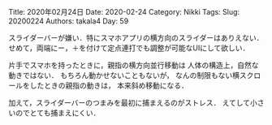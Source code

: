 ﻿Title: 2020年02月24日
Date: 2020-02-24
Category: Nikki
Tags: 
Slug: 20200224
Authors: takala4
Day: 59



スライダーバーが嫌い．特にスマホアプリの横方向のスライダーはありえない．
せめて，両端にー，＋を付けて定点連打でも調整が可能なUIにして欲しい．


片手でスマホを持ったときに，親指の横方向並行移動は
人体の構造上，自然な動きではない．
もちろん動かせないこともないが，
なんの制限もない横スクロールをしたときの親指の動きは，
本来斜め移動になる．



加えて，スライダーバーのつまみを最初に捕まえるのがストレス．
えてして小さいのでとても捕まえにくい．
